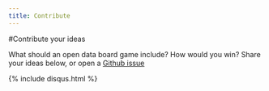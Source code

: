```yaml
---
title: Contribute
---
```


#Contribute your ideas

What should an open data board game include? How would you win? Share your ideas below, or open a [Github issue](https://github.com/opendataboardgame/opendataboardgame.github.io/issues)

{% include disqus.html %}
